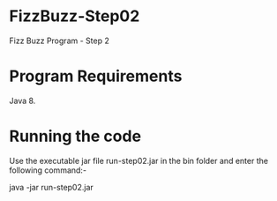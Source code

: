 # FizzBuzz-Step02
Fizz Buzz Program - Step 2

Program Requirements
====================
Java 8.

Running the code
================
Use the executable jar file run-step02.jar in the bin folder and enter the following command:- 

java -jar run-step02.jar
